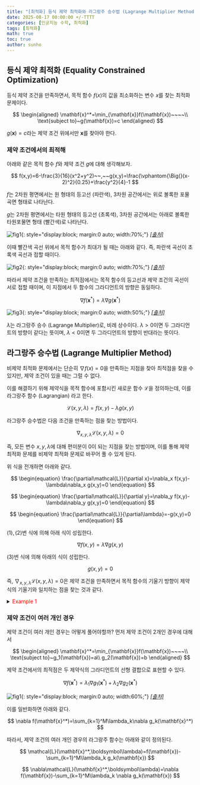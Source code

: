 ```yaml
---
title: "[최적화] 등식 제약 최적화와 라그랑주 승수법 (Lagrange Multiplier Method)"
date: 2025-08-17 00:00:00 +/-TTTT
categories: [인공지능 수학, 최적화]
tags: [최적화]
math: true
toc: true
author: sunho
---
```


## 등식 제약 최적화 (Equality Constrained Optimization)

등식 제약 조건을 만족하면서, 목적 함수 $f(x)$의 값을 최소화하는 변수 $x$를 찾는 최적화 문제이다.

$$
\begin{aligned}
\mathbf{x}^*=\min_{\mathbf{x}}f(\mathbf{x})~~~~\\
\text{subject to}~g(\mathbf{x})=c
\end{aligned}
$$

$g(\mathbf{x})=c$라는 제약 조건 위에서만 $\mathbf{x}$를 찾아야 한다.

### 제약 조건에서의 최적해

아래와 같은 목적 함수 $f$와 제약 조건 $g$에 대해 생각해보자.

$$
f(x,y)=6-\frac{3}{16}(x^2+y^2)~~,~~g(x,y)=\frac{\vphantom{\Big(}(x-2)^2}{0.25}+\frac{y^2}{4}-1
$$

$f$는 2차원 평면에서는 원 형태의 등고선 (파란색), 3차원 공간에서는 위로 볼록한 포물곡면 형태로 나타난다.

$g$는 2차원 평면에서는 타원 형태의 등고선 (초록색), 3차원 공간에서는 아래로 볼록한 타원포물면 형태 (빨간색)로 나타난다.

![fig1](mlm/o17-1.png){: style="display:block; margin:0 auto; width:70%;"}
_[[출처]](https://www.geogebra.org/m/hmcfh5cq)_

이때 빨간색 곡선 위에서 목적 함수가 최대가 될 때는 아래와 같다. 즉, 파란색 곡선이 초록색 곡선과 접할 때이다.

![fig2](mlm/o17-2.png){: style="display:block; margin:0 auto; width:70%;"}
_[[출처]](https://www.geogebra.org/m/hmcfh5cq)_

따라서 제약 조건을 만족하는 최적점에서는 목적 함수의 등고선과 제약 조건의 곡선이 서로 접할 때이며, 이 지점에서 두 함수의 그라디언트의 방향은 동일하다.

$$
\nabla f(\mathbf{x}^*)=\lambda\nabla g(\mathbf{x}^*)
$$

![fig3](mlm/o17-3.png){: style="display:block; margin:0 auto; width:50%;"}
_[[출처]](https://www.geogebra.org/m/hmcfh5cq)_

$\lambda$는 라그랑주 승수 (Lagrange Multiplier)로, 비례 상수이다. $\lambda>0$이면 두 그라디언트의 방향이 같다는 뜻이며, $\lambda<0$이면 두 그라디언트의 방향이 반대라는 뜻이다.

## 라그랑주 승수법 (Lagrange Multiplier Method)

비제약 최적화 문제에서는 단순히 $\nabla f(x)=0$을 만족하는 지점을 찾아 최적점을 찾을 수 있지만, 제약 조건이 있을 때는 그럴 수 없다.

이를 해결하기 위해 제약식을 목적 함수에 포함시킨 새로운 함수 $\mathcal{L}$을 정의하는데, 이를 라그랑주 함수 (Lagrangian) 라고 한다.

$$
\mathcal{L}(x,y,\lambda)=f(x,y)-\lambda g(x,y)
$$

라그랑주 승수법은 다음 조건을 만족하는 점을 찾는 방법이다.

$$
\nabla_{x,y,\lambda}\mathcal{L}(x,y,\lambda)=0
$$

즉, 모든 변수 $x,y,\lambda$에 대해 편미분이 0이 되는 지점을 찾는 방법이며, 이를 통해 제약 최적화 문제를 비제약 최적화 문제로 바꾸어 풀 수 있게 된다.

위 식을 전개하면 아래와 같다.

$$
\begin{equation}
\frac{\partial\mathcal{L}}{\partial x}=\nabla_x f(x,y)-\lambda\nabla_x g(x,y)=0
\end{equation}
$$

$$
\begin{equation}
\frac{\partial\mathcal{L}}{\partial y}=\nabla_y f(x,y)-\lambda\nabla_y g(x,y)=0
\end{equation}
$$

$$
\begin{equation}
\frac{\partial\mathcal{L}}{\partial\lambda}=-g(x,y)=0
\end{equation}
$$

$(1), (2)$번 식에 의해 아래 식이 성립한다.

$$
\nabla f(x,y)=\lambda\nabla g(x,y)
$$ 

$(3)$번 식에 의해 아래의 식이 성립한다.

$$
g(x,y)=0
$$

즉, $\nabla_{x,y,\lambda}\mathcal{L}(x,y,\lambda)=0$은 제약 조건을 만족하면서 목적 함수의 기울기 방향이 제약식의 기울기와 일치하는 점을 찾는 것과 같다.

<details>
<summary><font color='#FF0000'>Example 1</font></summary>
<div markdown="1">

둘레의 길이가 $20$인 직사각형이 가질 수 있는 최대 넓이는 얼마이며, 그때의 가로와 세로 길이는 얼마인가?

---

**1. 목적 함수와 제약 조건 식 세우기**

가로를 $x$, 세로를 $y$라고 하자.

$$
\begin{aligned}
\max_{x,y}~xy~~~~~~~~~~~~~\\
\text{subject to}~x+y=10
\end{aligned}
$$

**2. 라그랑주 함수 정의**

$$
\mathcal{L}(x,y,\lambda)=xy-\lambda(x+y-10)
$$

**3. $\nabla\mathcal{L}=0$ 계산**

$$
\nabla_x\mathcal{L}=y-\lambda=0~\to~y=\lambda
$$

$$
\nabla_y\mathcal{L}=x-\lambda=0~\to~x=\lambda
$$

$$
\nabla_\lambda\mathcal{L}=-x-y+10~\to~x+y=10
$$

**4. 연립 방정식 풀기**

$$
\begin{cases}
x=\lambda\\y=\lambda\\x+y=10
\end{cases}~~~~\to~x=y=5
$$

따라서 최대 넓이는 $25$, 그때의 가로와 세로의 길이는 각각 $5, 5$이다.

</div>
</details>

### 제약 조건이 여러 개인 경우

제약 조건이 여러 개인 경우는 어떻게 풀어야할까? 먼저 제약 조건이 2개인 경우에 대해서

$$
\begin{aligned}
\mathbf{x}^*=\min_{\mathbf{x}}f(\mathbf{x})~~~~\\
\text{subject to}~g_1(\mathbf{x})=a\\
g_2(\mathbf{x})=b
\end{aligned}
$$

제약 조건에서의 최적점은 두 제약식의 그라디언트의 선형 결합으로 표현할 수 있다.

$$
\nabla f(\mathbf{x}^*)=\lambda_1\nabla g_1(\mathbf{x}^*)+\lambda_2\nabla g_2(\mathbf{x}^*)
$$

![fig1](mlm/o17-4.png){: style="display:block; margin:0 auto; width:60%;"}
_[[출처]](https://www.geogebra.org/m/hmcfh5cq)_

이를 일반화하면 아래와 같다.

$$
\nabla f(\mathbf{x}^*)=\sum_{k=1}^M\lambda_k\nabla g_k(\mathbf{x}^*)
$$

따라서, 제약 조건의 여러 개인 경우의 라그랑주 함수는 아래와 같이 정의된다.

$$
\mathcal{L}(\mathbf{x}^*,\boldsymbol\lambda)=f(\mathbf{x})-\sum_{k=1}^M\lambda_k g_k(\mathbf{x})
$$

$$
\nabla\mathcal{L}(\mathbf{x}^*,\boldsymbol\lambda)=\nabla f(\mathbf{x})-\sum_{k=1}^M\lambda_k \nabla g_k(\mathbf{x})
$$
